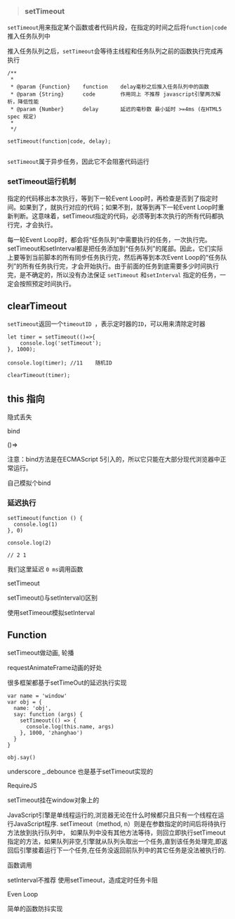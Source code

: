 > ### setTimeout

`setTimeout`用来指定某个函数或者代码片段，在指定的时间之后将`function|code`推入任务队列中

推入任务队列之后，`setTimeout`会等待主线程和任务队列之前的函数执行完成再执行


```
/**
 *
 * @param {Function} 	function	delay毫秒之后推入任务队列中的函数
 * @param {String} 		code		作用同上 不推荐 javascript引擎两次解析，降低性能
 * @param {Number} 		delay		延迟的毫秒数 最小延时 >=4ms (在HTML5 spec 规定)
 *	
 */
 
setTimeout(function|code, delay);


```

`setTimeout`属于异步任务，因此它不会阻塞代码运行

### setTimeout运行机制

指定的代码移出本次执行，等到下一轮Event Loop时，再检查是否到了指定时间。如果到了，就执行对应的代码；如果不到，就等到再下一轮Event Loop时重新判断。这意味着，setTimeout指定的代码，必须等到本次执行的所有代码都执行完，才会执行。

每一轮Event Loop时，都会将“任务队列”中需要执行的任务，一次执行完。setTimeout和setInterval都是把任务添加到“任务队列”的尾部。因此，它们实际上要等到当前脚本的所有同步任务执行完，然后再等到本次Event Loop的“任务队列”的所有任务执行完，才会开始执行。由于前面的任务到底需要多少时间执行完，是不确定的，所以没有办法保证 `setTimeout` 和`setInterval` 指定的任务，一定会按照预定时间执行。

## clearTimeout
`setTimeout`返回一个`timeoutID `，表示定时器的`ID`，可以用来清除定时器

```
let timer = setTimeout(()=>{
	console.log('setTimeout');
}, 1000);

console.log(timer);	//11	随机ID

clearTimeout(timer);

```

## this 指向
隐式丢失

bind

()=>

注意：bind方法是在ECMAScript 5引入的，所以它只能在大部分现代浏览器中正常运行。

自己模拟个bind

### 延迟执行
```
setTimeout(function () {
  console.log(1)
}, 0)

console.log(2)

// 2 1
```

我们这里延迟 `0 ms`调用函数

setTimeout

setTimeout()与setInterval()区别

使用setTimeout模拟setInterval

## Function

setTimeout做动画, 轮播

requestAnimateFrame动画的好处

很多框架都基于setTimeOut的延迟执行实现

```
var name = 'window'
var obj = {
  name: 'obj',
  say: function (args) {
    setTimeout(() => {
      console.log(this.name, args)
    }, 1000, 'zhanghao')
  }
}

obj.say()

```

underscore	_.debounce 也是基于setTimeout实现的

RequireJS

setTimeout挂在window对象上的

JavaScript引擎是单线程运行的,浏览器无论在什么时候都只且只有一个线程在运行JavaScript程序. setTimeout（method,  n）则是在参数指定的时间后将待执行方法放到执行队列中， 如果队列中没有其他方法等待，则回立即执行setTimeout指定的方法，如果队列非空,引擎就从队列头取出一个任务,直到该任务处理完,即返回后引擎接着运行下一个任务,在任务没返回前队列中的其它任务是没法被执行的.

函数调用

setInterval不推荐
使用setTimeout，造成定时任务卡阻

Even Loop

简单的函数防抖实现